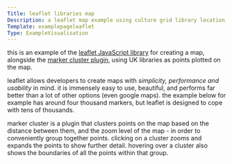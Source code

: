 ```yaml
---
Title: leaflet libraries map
Description: a leaflet map example using culture grid library location data to create a map of UK libraries.
Template: examplepageleaflet
Type: ExampleVisualisation
---
```


this is an example of the [leaflet JavaScript library](http://leafletjs.com/) for creating a map, alongside the [marker cluster plugin](https://github.com/Leaflet/Leaflet.markercluster), using UK libraries as points plotted on the map.

leaflet allows developers to create maps with *simplicity, performance and usability* in mind.  it is immensely easy to use, beautiful, and performs far better than a lot of other options (even google maps).  the example below for example has around four thousand markers, but leaflet is designed to cope with tens of thousands. 

marker cluster is a plugin that clusters points on the map based on the distance between them, and the zoom level of the map - in order to conveniently group together points.  clicking on a cluster zooms and expands the points to show further detail.  hovering over a cluster also shows the boundaries of all the points within that group.